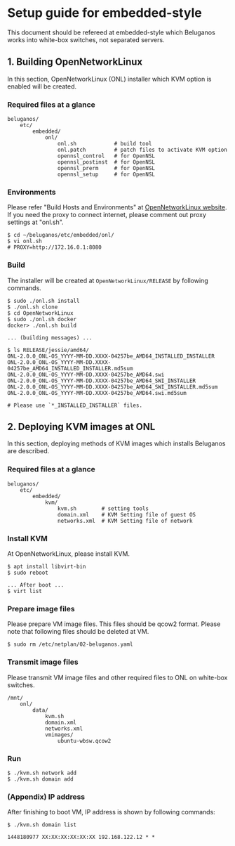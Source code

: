 # Setup guide for embedded-style

This document should be refereed at embedded-style which Beluganos works into white-box switches, not separated servers.

## 1. Building OpenNetworkLinux

In this section, OpenNetworkLinux (ONL) installer which KVM option is enabled will be created.

### Required files at a glance

```
beluganos/
    etc/
        embedded/
            onl/
                onl.sh            # build tool
                onl.patch         # patch files to activate KVM option
                opennsl_control   # for OpenNSL
                opennsl_postinst  # for OpenNSL
                opennsl_prerm     # for OpenNSL
                opennsl_setup     # for OpenNSL
```

### Environments

Please refer "Build Hosts and Environments" at [OpenNetworkLinux website](https://opennetlinux.org/docs/build). If you need the proxy to connect internet, please comment out proxy settings at "onl.sh".

```
$ cd ~/beluganos/etc/embedded/onl/
$ vi onl.sh
# PROXY=http://172.16.0.1:8080
```

### Build

The installer will be created at `OpenNetworkLinux/RELEASE` by following commands.

```
$ sudo ./onl.sh install
$ ./onl.sh clone
$ cd OpenNetworkLinux
$ sudo ./onl.sh docker
docker> ./onl.sh build

... (building messages) ...

$ ls RELEASE/jessie/amd64/
ONL-2.0.0_ONL-OS_YYYY-MM-DD.XXXX-04257be_AMD64_INSTALLED_INSTALLER
ONL-2.0.0_ONL-OS_YYYY-MM-DD.XXXX-04257be_AMD64_INSTALLED_INSTALLER.md5sum
ONL-2.0.0_ONL-OS_YYYY-MM-DD.XXXX-04257be_AMD64.swi
ONL-2.0.0_ONL-OS_YYYY-MM-DD.XXXX-04257be_AMD64_SWI_INSTALLER
ONL-2.0.0_ONL-OS_YYYY-MM-DD.XXXX-04257be_AMD64_SWI_INSTALLER.md5sum
ONL-2.0.0_ONL-OS_YYYY-MM-DD.XXXX-04257be_AMD64.swi.md5sum

# Please use `*_INSTALLED_INSTALLER` files.

```

## 2. Deploying KVM images at ONL

In this section, deploying methods of KVM images which installs Beluganos are described.

### Required files at a glance

```
beluganos/
    etc/
        embedded/
            kvm/
                kvm.sh        # setting tools
                domain.xml    # KVM Setting file of guest OS
                networks.xml  # KVM Setting file of network
```

### Install KVM

At OpenNetworkLinux, please install KVM.

```
$ apt install libvirt-bin
$ sudo reboot

... After boot ...
$ virt list
```

### Prepare image files

Please prepare VM image files. This files should be qcow2 format. Please note that following files should be deleted at VM.

```
$ sudo rm /etc/netplan/02-beluganos.yaml
```

### Transmit image files

Please transmit VM image files and other required files to ONL on white-box switches.

```
/mnt/
    onl/
        data/
            kvm.sh
            domain.xml
            networks.xml
            vmimages/
                ubuntu-wbsw.qcow2
```

### Run

```
$ ./kvm.sh network add
$ ./kvm.sh domain add
```

### (Appendix) IP address

After finishing to boot VM, IP address is shown by following commands:

```
$ ./kvm.sh domain list

1448180977 XX:XX:XX:XX:XX:XX 192.168.122.12 * *
```
